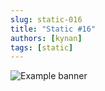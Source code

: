 ```yaml
---
slug: static-016
title: "Static #16"
authors: [kynan]
tags: [static]
---
```


![Example banner](/img/stories/static/016.png)
